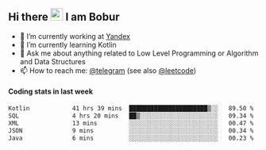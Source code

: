 ## Hi there <img src="https://media.giphy.com/media/hvRJCLFzcasrR4ia7z/giphy.gif" width="25px" height="25px"> I am Bobur

- 💼 I’m currently working at [Yandex](https://yandex.ru/)
- 🌱 I’m currently learning Kotlin
- 💬 Ask me about anything related to Low Level Programming or Algorithm and Data Structures
- 📫 How to reach me: [@telegram](https://t.me/octoant) (see also [@leetcode](https://leetcode.com/octoant/))    

#### Coding stats in last week

<!--START_SECTION:waka-->

```txt
Kotlin            41 hrs 39 mins  ██████████████████████▒░░   89.50 %
SQL               4 hrs 20 mins   ██▒░░░░░░░░░░░░░░░░░░░░░░   09.34 %
XML               13 mins         ░░░░░░░░░░░░░░░░░░░░░░░░░   00.47 %
JSON              9 mins          ░░░░░░░░░░░░░░░░░░░░░░░░░   00.34 %
Java              6 mins          ░░░░░░░░░░░░░░░░░░░░░░░░░   00.23 %
```

<!--END_SECTION:waka-->

